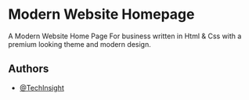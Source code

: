 
# Modern Website Homepage

A Modern Website Home Page For business written in Html & Css with a premium looking theme and modern design.
## Authors

- [@TechInsight](https://www.github.com/DevNulliT)

